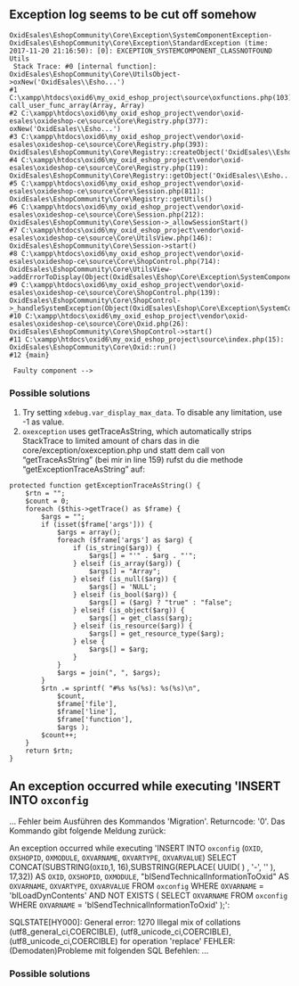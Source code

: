 ## Exception log seems to be cut off somehow

```
OxidEsales\EshopCommunity\Core\Exception\SystemComponentException-OxidEsales\EshopCommunity\Core\Exception\StandardException (time: 2017-11-20 21:16:50): [0]: EXCEPTION_SYSTEMCOMPONENT_CLASSNOTFOUND Utils 
 Stack Trace: #0 [internal function]: OxidEsales\EshopCommunity\Core\UtilsObject->oxNew('OxidEsales\\Esho...')
#1 C:\xampp\htdocs\oxid6\my_oxid_eshop_project\source\oxfunctions.php(103): call_user_func_array(Array, Array)
#2 C:\xampp\htdocs\oxid6\my_oxid_eshop_project\vendor\oxid-esales\oxideshop-ce\source\Core\Registry.php(377): oxNew('OxidEsales\\Esho...')
#3 C:\xampp\htdocs\oxid6\my_oxid_eshop_project\vendor\oxid-esales\oxideshop-ce\source\Core\Registry.php(393): OxidEsales\EshopCommunity\Core\Registry::createObject('OxidEsales\\Esho...')
#4 C:\xampp\htdocs\oxid6\my_oxid_eshop_project\vendor\oxid-esales\oxideshop-ce\source\Core\Registry.php(119): OxidEsales\EshopCommunity\Core\Registry::getObject('OxidEsales\\Esho...')
#5 C:\xampp\htdocs\oxid6\my_oxid_eshop_project\vendor\oxid-esales\oxideshop-ce\source\Core\Session.php(811): OxidEsales\EshopCommunity\Core\Registry::getUtils()
#6 C:\xampp\htdocs\oxid6\my_oxid_eshop_project\vendor\oxid-esales\oxideshop-ce\source\Core\Session.php(212): OxidEsales\EshopCommunity\Core\Session->_allowSessionStart()
#7 C:\xampp\htdocs\oxid6\my_oxid_eshop_project\vendor\oxid-esales\oxideshop-ce\source\Core\UtilsView.php(146): OxidEsales\EshopCommunity\Core\Session->start()
#8 C:\xampp\htdocs\oxid6\my_oxid_eshop_project\vendor\oxid-esales\oxideshop-ce\source\Core\ShopControl.php(714): OxidEsales\EshopCommunity\Core\UtilsView->addErrorToDisplay(Object(OxidEsales\Eshop\Core\Exception\SystemComponentException))
#9 C:\xampp\htdocs\oxid6\my_oxid_eshop_project\vendor\oxid-esales\oxideshop-ce\source\Core\ShopControl.php(139): OxidEsales\EshopCommunity\Core\ShopControl->_handleSystemException(Object(OxidEsales\Eshop\Core\Exception\SystemComponentException))
#10 C:\xampp\htdocs\oxid6\my_oxid_eshop_project\vendor\oxid-esales\oxideshop-ce\source\Core\Oxid.php(26): OxidEsales\EshopCommunity\Core\ShopControl->start()
#11 C:\xampp\htdocs\oxid6\my_oxid_eshop_project\source\index.php(15): OxidEsales\EshopCommunity\Core\Oxid::run()
#12 {main}

 Faulty component --> 

``` 
### Possible solutions
1. Try setting `xdebug.var_display_max_data`. To disable any limitation, use -1 as value.
2. `oxexception` uses getTraceAsString, which automatically strips StackTrace to limited amount of chars
das in die core/exception/oxexception.php und statt dem call von “getTraceAsString” (bei mir in line 159) rufst du die methode “getExceptionTraceAsString” auf:

```
protected function getExceptionTraceAsString() {
    $rtn = "";
    $count = 0;
    foreach ($this->getTrace() as $frame) {
        $args = "";
        if (isset($frame['args'])) {
            $args = array();
            foreach ($frame['args'] as $arg) {
 				if (is_string($arg)) {
 					$args[] = "'" . $arg . "'";
 				} elseif (is_array($arg)) {
 					$args[] = "Array";
 				} elseif (is_null($arg)) {
 					$args[] = 'NULL';
 				} elseif (is_bool($arg)) {
 					$args[] = ($arg) ? "true" : "false";
 				} elseif (is_object($arg)) {
 					$args[] = get_class($arg);
 				} elseif (is_resource($arg)) {
 					$args[] = get_resource_type($arg);
 				} else {
 					$args[] = $arg;
 				}
 			}
 			$args = join(", ", $args);
 		}
 		$rtn .= sprintf( "#%s %s(%s): %s(%s)\n",
 			$count,
 			$frame['file'],
 			$frame['line'],
 			$frame['function'],
 			$args );
 		$count++;
 	}
 	return $rtn;
}
```
## An exception occurred while executing 'INSERT INTO `oxconfig`

...
Fehler beim Ausführen des Kommandos 'Migration'. Returncode: '0'.
Das Kommando gibt folgende Meldung zurück:

An exception occurred while executing 'INSERT INTO `oxconfig` (`OXID`, `OXSHOPID`, `OXMODULE`, `OXVARNAME`, `OXVARTYPE`, `OXVARVALUE`)
SELECT
CONCAT(SUBSTRING(`OXID`,1, 16),SUBSTRING(REPLACE( UUID( ) , '-', '' ), 17,32)) AS `OXID`,
`OXSHOPID`,
`OXMODULE`,
"blSendTechnicalInformationToOxid" AS `OXVARNAME`,
`OXVARTYPE`,
`OXVARVALUE`
FROM `oxconfig`
WHERE `OXVARNAME` = 'blLoadDynContents'
AND NOT EXISTS (
SELECT `OXVARNAME` FROM `oxconfig` WHERE `OXVARNAME` = 'blSendTechnicalInformationToOxid'
);':

SQLSTATE[HY000]: General error: 1270 Illegal mix of collations (utf8_general_ci,COERCIBLE), (utf8_unicode_ci,COERCIBLE), (utf8_unicode_ci,COERCIBLE) for operation 'replace'
FEHLER: (Demodaten)Probleme mit folgenden SQL Befehlen:
...

### Possible solutions
